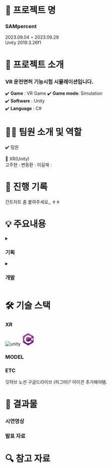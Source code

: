 # 📖 프로젝트 명
### SAMpercent  
   
2023.09.04 ~ 2023.09.29   
Unity 2019.3.26f1    

# 📃 프로젝트 소개

### VR 운전면허 기능시험 시뮬레이션입니다.

✔️ **Game** : VR Game 
✔️ **Game mode**: Simulation     
✔️ **Software** : Unity  
✔️ **Language** : C#   

# 👩‍🔧 팀원 소개 및 역할

✔️ 팀원   

🔹 XR(Unity)   
고주현 :
변동환 : 
이길재 :    
    

# 📅 진행 기록

간트차트 좀 붙여주세요,, ㅎㅎ


# 💡 주요내용

<details>
<summary>   
 
### 기획
</summary>
   토글 안 내용
</details>

<details>
<summary>      
 
### 개발
</summary>
내용
</details>



# 🛠 기술 스택   
### XR
 <img src="https://www.vectorlogo.zone/logos/unity3d/unity3d-icon.svg" alt="unity" width="40" height="40"/> <img src="https://raw.githubusercontent.com/devicons/devicon/master/icons/csharp/csharp-original.svg" alt="csharp" width="40" height="40"/>

### MODEL


### ETC
깃허브 노션 구글드라이브 (피그마)? 아이콘 추가해야됌.

# 📃 결과물   
### 시연영상


### 발표 자료   


# 🔍 참고 자료   
